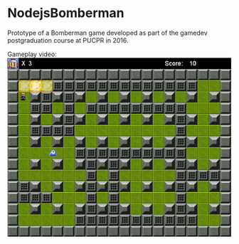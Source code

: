 ﻿# NodejsBomberman
Prototype of a Bomberman game developed as part of the gamedev postgraduation course at PUCPR in 2016.

Gameplay video:
[![Gameplay Video](nodejs-bomberman.png)](https://youtu.be/Q60F0Zh9nzk-Y "Sample Gameplay")

